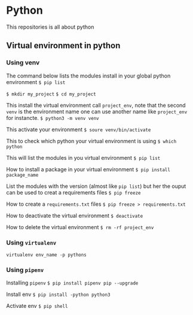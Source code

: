 # Python

This repositories is all about python

## Virtual environment in python

### Using venv
The command below lists the modules install in your global python environment
`$ pip list`

`$ mkdir my_project`
`$ cd my_project`

This install the virtual environment call `project_env`, note that the second `venv` is the environment name one can use another name like `project_env` for instancte.
`$ python3 -m venv venv`

This activate your environment
`$ soure venv/bin/activate`

This to check which python your virtual environment is using
`$ which python`

This will list the modules in you virtual environment
`$ pip list`

How to install a package in your virtual environment
`$ pip install package_name`

List the modules with the version (almost like `pip list`) but her the ouput can be used to creat a requirements files
`$ pip freeze`

How to create a `requirements.txt` files
`$ pip freeze > requirements.txt`

How to deactivate the virtual environment
`$ deactivate`

How to delete the virtual environment
`$ rm -rf project_env`

### Using `virtualenv`

`virtualenv env_name -p pythons`


### Using `pipenv`

Installing `pipenv`
`$ pip install pipenv pip --upgrade`

Install env
`$ pip install -python python3`

Activate env
`$ pip shell`
